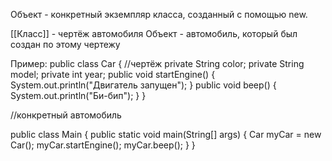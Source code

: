 Объект - конкретный экземпляр класса, созданный с помощью new.

[[Класс]] - чертёж автомобиля
Объект - автомобиль, который был создан по этому чертежу


Пример:
public class Car { //чертёж
	private String color;
	private String model;
	private int year;
	public void startEngine() {
		System.out.println("Двигатель запущен");
	}
	public void beep() {
		System.out.println("Би-бип");
	}
}

//конкретный автомобиль

public class Main {
	public static void main(String[] args) {
	Car myCar = new Car();
	myCar.startEngine();
	myCar.beep();
	}
}